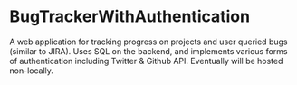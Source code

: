 # BugTrackerWithAuthentication
A web application for tracking progress on projects and user queried bugs (similar to JIRA). Uses SQL on the backend, and implements various forms of authentication including Twitter & Github API. Eventually will be hosted non-locally.
